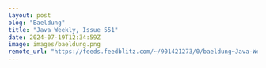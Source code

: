 ```yaml
---
layout: post
blog: "Baeldung"
title: "Java Weekly, Issue 551"
date: 2024-07-19T12:34:59Z
image: images/baeldung.png
remote_url: "https://feeds.feedblitz.com/~/901421273/0/baeldung~Java-Weekly-Issue"
---
```

